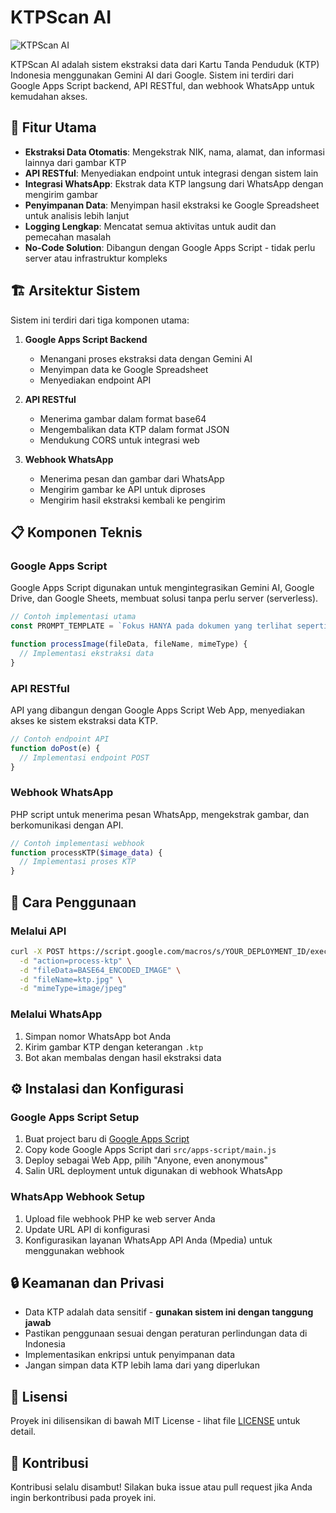 # KTPScan AI

![KTPScan AI](https://via.placeholder.com/850x400?text=KTPScan+AI)

KTPScan AI adalah sistem ekstraksi data dari Kartu Tanda Penduduk (KTP) Indonesia menggunakan Gemini AI dari Google. Sistem ini terdiri dari Google Apps Script backend, API RESTful, dan webhook WhatsApp untuk kemudahan akses.

## 🌟 Fitur Utama

- **Ekstraksi Data Otomatis**: Mengekstrak NIK, nama, alamat, dan informasi lainnya dari gambar KTP
- **API RESTful**: Menyediakan endpoint untuk integrasi dengan sistem lain
- **Integrasi WhatsApp**: Ekstrak data KTP langsung dari WhatsApp dengan mengirim gambar
- **Penyimpanan Data**: Menyimpan hasil ekstraksi ke Google Spreadsheet untuk analisis lebih lanjut
- **Logging Lengkap**: Mencatat semua aktivitas untuk audit dan pemecahan masalah
- **No-Code Solution**: Dibangun dengan Google Apps Script - tidak perlu server atau infrastruktur kompleks

## 🏗️ Arsitektur Sistem

Sistem ini terdiri dari tiga komponen utama:

1. **Google Apps Script Backend**
   - Menangani proses ekstraksi data dengan Gemini AI
   - Menyimpan data ke Google Spreadsheet
   - Menyediakan endpoint API

2. **API RESTful**
   - Menerima gambar dalam format base64
   - Mengembalikan data KTP dalam format JSON
   - Mendukung CORS untuk integrasi web

3. **Webhook WhatsApp**
   - Menerima pesan dan gambar dari WhatsApp
   - Mengirim gambar ke API untuk diproses
   - Mengirim hasil ekstraksi kembali ke pengirim

## 📋 Komponen Teknis

### Google Apps Script

Google Apps Script digunakan untuk mengintegrasikan Gemini AI, Google Drive, dan Google Sheets, membuat solusi tanpa perlu server (serverless).

```javascript
// Contoh implementasi utama
const PROMPT_TEMPLATE = `Fokus HANYA pada dokumen yang terlihat seperti Kartu Tanda Penduduk (KTP) Indonesia...`;

function processImage(fileData, fileName, mimeType) {
  // Implementasi ekstraksi data
}
```

### API RESTful

API yang dibangun dengan Google Apps Script Web App, menyediakan akses ke sistem ekstraksi data KTP.

```javascript
// Contoh endpoint API
function doPost(e) {
  // Implementasi endpoint POST
}
```

### Webhook WhatsApp

PHP script untuk menerima pesan WhatsApp, mengekstrak gambar, dan berkomunikasi dengan API.

```php
// Contoh implementasi webhook
function processKTP($image_data) {
  // Implementasi proses KTP
}
```

## 🚀 Cara Penggunaan

### Melalui API

```bash
curl -X POST https://script.google.com/macros/s/YOUR_DEPLOYMENT_ID/exec \
  -d "action=process-ktp" \
  -d "fileData=BASE64_ENCODED_IMAGE" \
  -d "fileName=ktp.jpg" \
  -d "mimeType=image/jpeg"
```

### Melalui WhatsApp

1. Simpan nomor WhatsApp bot Anda
2. Kirim gambar KTP dengan keterangan `.ktp`
3. Bot akan membalas dengan hasil ekstraksi data

## ⚙️ Instalasi dan Konfigurasi

### Google Apps Script Setup

1. Buat project baru di [Google Apps Script](https://script.google.com/)
2. Copy kode Google Apps Script dari `src/apps-script/main.js`
3. Deploy sebagai Web App, pilih "Anyone, even anonymous"
4. Salin URL deployment untuk digunakan di webhook WhatsApp

### WhatsApp Webhook Setup

1. Upload file webhook PHP ke web server Anda
2. Update URL API di konfigurasi
3. Konfigurasikan layanan WhatsApp API Anda (Mpedia) untuk menggunakan webhook

## 🔒 Keamanan dan Privasi

- Data KTP adalah data sensitif - **gunakan sistem ini dengan tanggung jawab**
- Pastikan penggunaan sesuai dengan peraturan perlindungan data di Indonesia
- Implementasikan enkripsi untuk penyimpanan data
- Jangan simpan data KTP lebih lama dari yang diperlukan

## 📜 Lisensi

Proyek ini dilisensikan di bawah MIT License - lihat file [LICENSE](LICENSE) untuk detail.

## 👥 Kontribusi

Kontribusi selalu disambut! Silakan buka issue atau pull request jika Anda ingin berkontribusi pada proyek ini.
